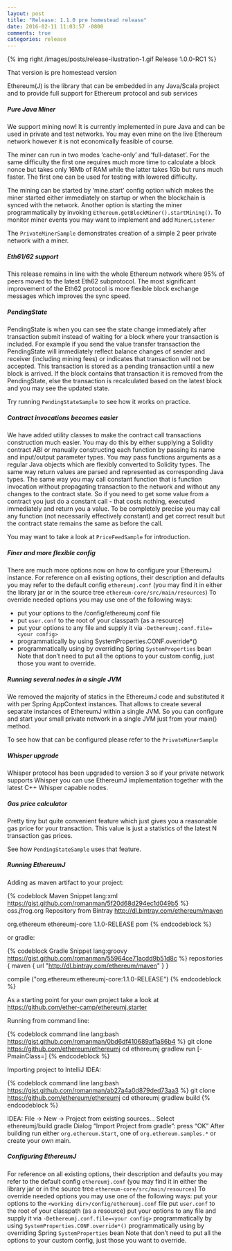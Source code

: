 ```yaml
---
layout: post
title: "Release: 1.1.0 pre homestead release"
date: 2016-02-11 11:03:57 -0800
comments: true
categories: release
---
```


{% img right /images/posts/release-ilustration-1.gif Release 1.0.0-RC1 %}

That version is pre homestead version 

 Ethereum(J) is the library that can be embedded in any Java/Scala project
 and to provide full support for Ethereum protocol and sub services
 

##### Pure Java Miner 

We support mining now! It is currently implemented in pure Java and can 
be used in private and test networks. You may even mine on the live Ethereum
network however it is not economically feasible of course. 

The miner can run in two modes ‘cache-only’ and ‘full-dataset’. For the same 
difficulty the first one requires much more time to calculate a block nonce but 
takes only 16Mb of RAM while the latter takes 1Gb but runs much faster. The 
first one can be used for testing with lowered difficulty. 
<!--more-->

The mining can be started by ‘mine.start’ config option which makes the miner started 
either immediately on startup or when the blockchain is synced with the network. Another
option is starting the miner programmatically by invoking `Ethereum.getBlockMiner().startMining()`. 
To monitor miner events you may want to implement and add `MinerListener`

The `PrivateMinerSample` demonstrates creation of a simple 2 peer private network with a miner. 


##### Eth61/62 support

This release remains in line with the whole Ethereum network where 95% of peers moved to the latest Eth62 subprotocol. The most significant improvement of the Eth62 protocol is more flexible block exchange messages which improves the sync speed. 

##### PendingState 

PendingState is when you can see the state change immediately after transaction submit instead of waiting for a block where your transaction is included. 
For example if you send the value transfer transaction the PendingState will immediately reflect balance changes of sender and receiver (including mining fees) or indicates that transaction will not be accepted. This transaction is stored as a pending transaction until a new block is arrived. If the block contains that transaction it is removed from the PendingState, else the transaction is recalculated based on the latest block and you may see the updated state. 

Try running `PendingStateSample` to see how it works on practice. 

##### Contract invocations becomes easier 

We have added utility classes to make the contract call transactions construction much easier. You may do this by either supplying a Solidity contract ABI or manually constructing each function by passing its name and input/output parameter types. You may pass functions arguments as a regular Java objects which are flexibly converted to Solidity types. The same way return values are parsed and represented as corresponding Java types. 
The same way you may call constant function that is function invocation without propagating transaction to the network and without any changes to the contract state. So if you need to get some value from a contract you just do a constant call - that costs nothing, executed immediately and return you a value. To be completely precise you may call any function (not necessarily effectively constant) and get correct result but the contract state remains the same as before the call. 

You may want to take a look at `PriceFeedSample` for introduction.

##### Finer and more flexible config

There are much more options now on how to configure your EthereumJ instance. 
For reference on all existing options, their description and defaults you may refer to the default config `ethereumj.conf` (you may find it in either the library jar or in the source tree `ethereum-core/src/main/resources`) 
To override needed options you may use one of the following ways: 
* put your options to the <working dir>/config/ethereumj.conf file
* put `user.conf` to the root of your classpath (as a resource) 
* put your options to any file and supply it via `-Dethereumj.conf.file=<your config>`
* programmatically by using SystemProperties.CONF.override*()
* programmatically using by overriding Spring `SystemProperties` bean 
Note that don’t need to put all the options to your custom config, just those you want to override. 

##### Running several nodes in a single JVM

We removed the majority of statics in the EthereumJ code and substituted it with per Spring AppContext instances. That allows to create several separate instances of EthereumJ within a single JVM. So you can configure and start your small private network in a single JVM just from your main() method. 

To see how that can be configured please refer to the `PrivateMinerSample`

##### Whisper upgrade

Whisper protocol has been upgraded to version 3 so if your private network supports Whisper you can use EthereumJ implementation together with the latest C++ Whisper capable nodes. 

##### Gas price calculator

Pretty tiny but quite convenient feature which just gives you a reasonable gas price for your transaction. This value is just a statistics of the latest N transaction gas prices. 

See how `PendingStateSample` uses that feature. 

##### Running EthereumJ

Adding as maven artifact to your project: 

{% codeblock Maven Snippet lang:xml https://gist.github.com/romanman/5f20d68d294ec1d049b5 %}  
<repositories>
 	<repository>
   	<id>oss.jfrog.org</id>
   	<name>Repository from Bintray</name>
   	<url>http://dl.bintray.com/ethereum/maven</url>
 	</repository>
</repositories>
 
 
<dependency>
  <groupId>org.ethereum</groupId>
  <artifactId>ethereumj-core</artifactId>
  <version>1.1.0-RELEASE</version>
  <type>pom</type>
</dependency>
{% endcodeblock %}   

or gradle: 

{% codeblock Gradle Snippet lang:groovy https://gist.github.com/romanman/55964ce71acdd9b51d8c %}
   repositories {
       maven {
  	url "http://dl.bintray.com/ethereum/maven"
       }
   }

   compile ("org.ethereum:ethereumj-core:1.1.0-RELEASE")
{% endcodeblock %}   

As a starting point for your own project take a look at https://github.com/ether-camp/ethereumj.starter

Running from command line:

{% codeblock command line lang:bash https://gist.github.com/romanman/0bd6df410689af1a86b4 %}
 git clone https://github.com/ethereum/ethereumj
 cd ethereumj
 gradlew run [-PmainClass=<sample class>]
{% endcodeblock %}   


Importing project to IntelliJ IDEA: 

{% codeblock command line lang:bash https://gist.github.com/romanman/ab27a4a0d879ded73aa3 %}
 git clone https://github.com/ethereum/ethereumj
 cd ethereumj
 gradlew build
{% endcodeblock %}   

  IDEA: 
File -> New -> Project from existing sources…
Select ethereumj/build.gradle
Dialog “Import Project from gradle”: press “OK”
After building run either `org.ethereum.Start`, one of `org.ethereum.samples.*` or create your own main. 

##### Configuring EthereumJ

For reference on all existing options, their description and defaults you may refer to the default config `ethereumj.conf` (you may find it in either the library jar or in the source tree `ethereum-core/src/main/resources`) 
To override needed options you may use one of the following ways: 
put your options to the `<working dir>/config/ethereumj.conf` file
put `user.conf` to the root of your classpath (as a resource) 
put your options to any file and supply it via `-Dethereumj.conf.file=<your config>`
programmatically by using `SystemProperties.CONF.override*()`
programmatically using by overriding Spring `SystemProperties` bean 
Note that don’t need to put all the options to your custom config, just those you want to override. 



